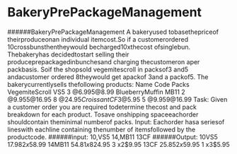 # BakeryPrePackageManagement
######BakeryPrePackageManagement
A bakeryused tobasethepriceof theirproduceonan individual itemcost.So if a customerordered 10crossbunsthentheywould becharged10xthecost ofsinglebun. Thebakeryhas decidedtostart selling their produceprepackagedinbunchesand charging thecustomeron aper packbasis. Soif the shopsold vegemitescroll in packsof3 and5 andacustomer ordered 8theywould get apackof 3and a packof5. The bakerycurrentlysells thefollowing products: Name Code Packs VegemiteScroll VS5 3 @$6.99 5 @$8.99
BlueberryMuffin MB11 2 @$9.95 5 @$16.95 8 @$24.95
Croissant CF 3 @$5.95 5 @$9.95 9 @$16.99
Task: Given a customer order you are required todetermine thecost and pack breakdown for each product. Tosave onshipping spaceeachorder shouldcontain theminimal numberof packs.
Input: Eachorder hasa seriesof lineswith eachline containing thenumber of itemsfollowed by the productcode. 
######input: 
10,VS5 
14,MB11 
13CF
######Output: 
10VS5 $17.98 
  2 x5$8.99 
14MB11 $54.8
  1 x8$24.95 
  3 x2$9.95 
13CF $25.85 
  2 x5$9.95 
  1 x3$5.95
  
  

